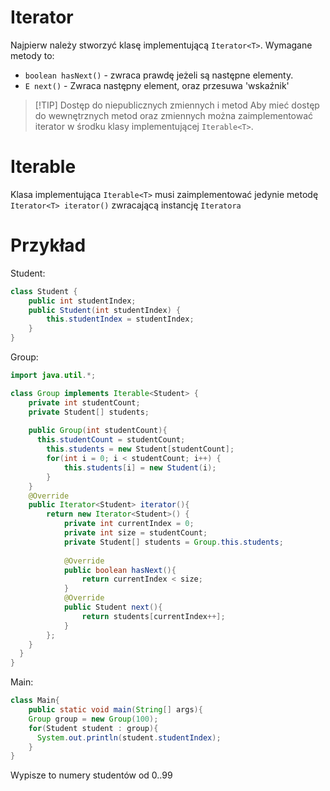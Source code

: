# Iterator
Najpierw należy stworzyć klasę implementującą `Iterator<T>`.
Wymagane metody to:
- `boolean hasNext()` - zwraca prawdę jeżeli są następne elementy.
- `E next()` - Zwraca następny element, oraz przesuwa 'wskaźnik'

> [!TIP] Dostęp do niepublicznych zmiennych i metod
> Aby mieć dostęp do wewnętrznych metod oraz zmiennych można zaimplementować iterator w środku klasy implementującej `Iterable<T>`.

# Iterable
Klasa implementująca `Iterable<T>` musi zaimplementować jedynie metodę `Iterator<T> iterator()` zwracającą instancję `Iteratora`

# Przykład
Student:
```java
class Student {
	public int studentIndex;
	public Student(int studentIndex) {
		this.studentIndex = studentIndex;
	}
}
```
Group:
```java
import java.util.*;

class Group implements Iterable<Student> {
	private int studentCount;
	private Student[] students;
	
	public Group(int studentCount){
	  this.studentCount = studentCount;
		this.students = new Student[studentCount];
		for(int i = 0; i < studentCount; i++) {
			this.students[i] = new Student(i);
		}	
	}
	@Override
	public Iterator<Student> iterator(){
		return new Iterator<Student>() {
			private int currentIndex = 0;
			private int size = studentCount;
			private Student[] students = Group.this.students;
			
			@Override
			public boolean hasNext(){
				return currentIndex < size;
			}
			@Override
			public Student next(){
				return students[currentIndex++];
			}
		};
	}
  }
}
```
Main:
```java
class Main{
	public static void main(String[] args){
    Group group = new Group(100);
    for(Student student : group){
      System.out.println(student.studentIndex);
    }
}
```
Wypisze to numery studentów od $0..99$
